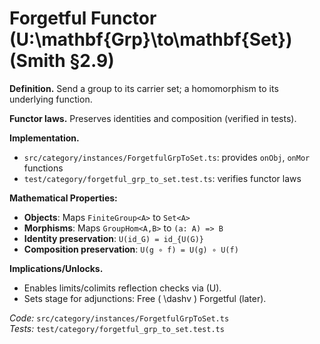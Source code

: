 # Forgetful Functor \(U:\mathbf{Grp}\to\mathbf{Set}\) (Smith §2.9)

**Definition.** Send a group to its carrier set; a homomorphism to its underlying function.  

**Functor laws.** Preserves identities and composition (verified in tests).  

**Implementation.**
- `src/category/instances/ForgetfulGrpToSet.ts`: provides `onObj`, `onMor` functions
- `test/category/forgetful_grp_to_set.test.ts`: verifies functor laws

**Mathematical Properties:**
- **Objects**: Maps `FiniteGroup<A>` to `Set<A>` 
- **Morphisms**: Maps `GroupHom<A,B>` to `(a: A) => B`
- **Identity preservation**: `U(id_G) = id_{U(G)}`
- **Composition preservation**: `U(g ∘ f) = U(g) ∘ U(f)`

**Implications/Unlocks.**
- Enables limits/colimits reflection checks via \(U\).
- Sets stage for adjunctions: Free \( \dashv \) Forgetful (later).

*Code:* `src/category/instances/ForgetfulGrpToSet.ts`  
*Tests:* `test/category/forgetful_grp_to_set.test.ts`